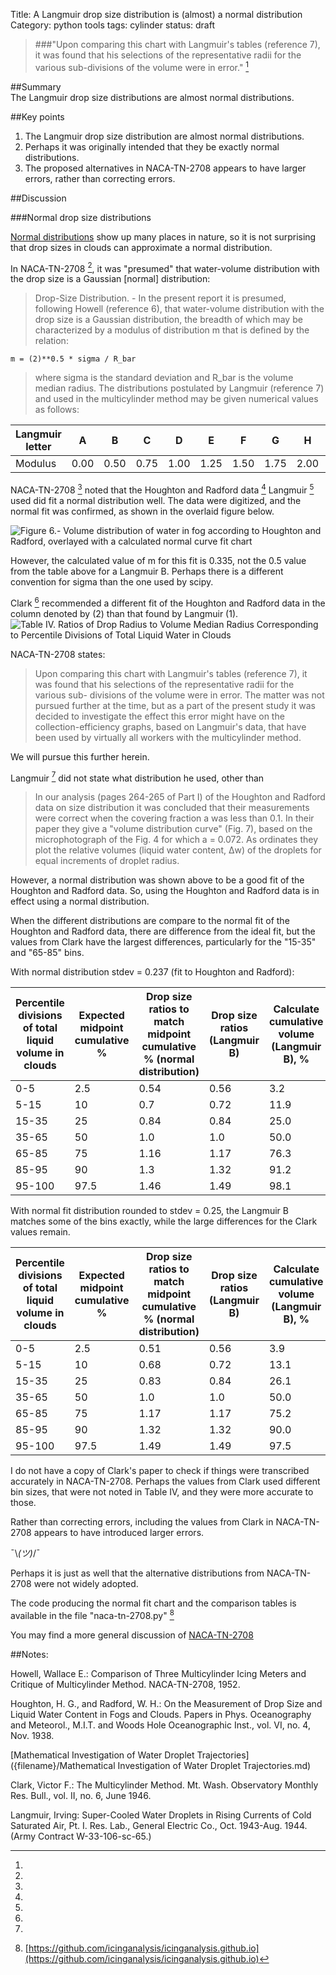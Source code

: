 Title: A Langmuir drop size distribution is (almost) a normal distribution   
Category: python tools
tags: cylinder
status: draft

> ###"Upon comparing this chart with Langmuir's tables (reference 7), it was found that his selections of the representative radii for the various sub-divisions of the volume were in error." [^1]

##Summary  
The Langmuir drop size distributions are almost normal distributions.

##Key points
1. The Langmuir drop size distribution are almost normal distributions.  
2. Perhaps it was originally intended that they be exactly normal distributions.
3. The proposed alternatives in NACA-TN-2708 appears to have larger errors, rather than correcting errors.

##Discussion

###Normal drop size distributions

[Normal distributions](https://en.wikipedia.org/wiki/Normal_distribution) show up many places in nature, 
so it is not surprising that drop sizes in clouds can approximate a normal distribution.  

In NACA-TN-2708 [^1], it was "presumed" that water-volume distribution with the
drop size is a Gaussian [normal] distribution:

> Drop-Size Distribution. - In the present report it is presumed,
following Howell (reference 6), that water-volume distribution with the
drop size is a Gaussian distribution, the breadth of which may be characterized 
by a modulus of distribution m that is defined by the relation:  

    m = (2)**0.5 * sigma / R_bar  

> where sigma is the standard deviation and R_bar is the volume median radius.
The distributions postulated by Langmuir (reference 7) and used in the
multicylinder method may be given numerical values as follows:

|Langmuir letter |A   |B   |C   |D   |E   |F   |G   |H   |J  |
|----------------|----|----|----|----|----|----|----|----|---|
|Modulus         |0.00|0.50|0.75|1.00|1.25|1.50|1.75|2.00|2.5|

NACA-TN-2708 [^1] noted that the Houghton and Radford data [^2] Langmuir [^3] used did fit a normal distribution well. 
The data were digitized, and the normal fit was confirmed, as shown in the overlaid figure below.

![Figure 6.- Volume distribution of water in fog according to Houghton and Radford, overlayed with a calculated normal curve fit chart](/images/naca-tn-2708/NACA-TN-2708_overlay.png)

However, the calculated value of m for this fit is 0.335, not the 0.5 value from the table above for a Langmuir B. 
Perhaps there is a different convention for sigma than the one used by scipy.

Clark [^4] recommended a different fit of the Houghton and Radford data in the column denoted by (2) than that found by Langmuir (1).  
![Table IV. Ratios of Drop Radius to Volume Median Radius Corresponding to Percentile Divisions of Total Liquid Water in Clouds](/images/naca-tn-2708/table_iv_corrected_distrbutions.png) 

NACA-TN-2708 states:
> Upon
comparing this chart with Langmuir's tables (reference 7), it was found
that his selections of the representative radii for the various sub-
divisions of the volume were in error. The matter was not pursued further at the time, 
but as a part of the present study it was decided to
investigate the effect this error might have on the collection-efficiency
graphs, based on Langmuir's data, that have been used by virtually all
workers with the multicylinder method.

We will pursue this further herein. 

Langmuir [^5] did not state what distribution he used, other than 

> In our analysis (pages 264-265 of Part I) of the Houghton and Radford data
on size distribution it was concluded that their measurements were correct
when the covering fraction a was less than 0.1. In their paper they give a "volume
distribution curve" (Fig. 7), based on the microphotograph of the Fig. 4 for
which a = 0.072. As ordinates they plot the relative volumes (liquid water
content, Δw) of the droplets for equal increments of droplet radius.

However, a normal distribution was shown above to be a good fit of the Houghton and Radford data. 
So, using the Houghton and Radford data is in effect using a normal distribution. 

When the different distributions are compare to the normal fit of the Houghton and Radford data, 
there are difference from the ideal fit, but the values from Clark have the largest differences, 
particularly for the "15-35" and "65-85" bins. 

With normal distribution stdev = 0.237 (fit to Houghton and Radford):

Percentile divisions of total liquid volume in clouds|Expected midpoint cumulative %|Drop size ratios to match midpoint cumulative % (normal distribution)|Drop size ratios (Langmuir B)|Calculate cumulative volume (Langmuir B), %|Drop size ratios (Clark)|Calculate cumulative volume (Clark), %
---|---|---|---|---|---|---
0-5|2.5|0.54|0.56|3.2|0.53|2.4
5-15|10|0.7|0.72|11.9|0.69|9.5
15-35|25|0.84|0.84|25.0|0.91|35.2
35-65|50|1.0|1.0|50.0|1.0|50.0
65-85|75|1.16|1.17|76.3|1.09|64.8
85-95|90|1.3|1.32|91.2|1.31|90.5
95-100|97.5|1.46|1.49|98.1|1.47|97.6

With normal fit distribution rounded to stdev = 0.25, the Langmuir B matches some of the bins exactly, 
while the large differences for the Clark values remain.

Percentile divisions of total liquid volume in clouds|Expected midpoint cumulative %|Drop size ratios to match midpoint cumulative % (normal distribution)|Drop size ratios (Langmuir B)|Calculate cumulative volume (Langmuir B), %|Drop size ratios (Clark)|Calculate cumulative volume (Clark), %
---|---|---|---|---|---|---
0-5|2.5|0.51|0.56|3.9|0.53|3.0
5-15|10|0.68|0.72|13.1|0.69|10.7
15-35|25|0.83|0.84|26.1|0.91|35.9
35-65|50|1.0|1.0|50.0|1.0|50.0
65-85|75|1.17|1.17|75.2|1.09|64.1
85-95|90|1.32|1.32|90.0|1.31|89.3
95-100|97.5|1.49|1.49|97.5|1.47|97.0
 
I do not have a copy of Clark's paper to check if things were transcribed accurately in NACA-TN-2708. 
Perhaps the values from Clark used different bin sizes, that were not noted in Table IV, 
and they were more accurate to those.

Rather than correcting errors, including the values from Clark in NACA-TN-2708 appears to have introduced larger errors.

¯\\_(ツ)_/¯

Perhaps it is just as well that the alternative distributions from NACA-TN-2708 were not widely adopted.

The code producing the normal fit chart and the comparison tables is available in the file "naca-tn-2708.py" [^6]

You may find a more general discussion of [NACA-TN-2708]({filename}NACA-TN-2708.md) 

##Notes:
[^1]: 
Howell, Wallace E.: Comparison of Three Multicylinder Icing Meters and Critique of Multicylinder Method. NACA-TN-2708, 1952.  
[^2]:
Houghton, H. G., and Radford, W. H.: On the Measurement of Drop Size and Liquid Water Content in Fogs and Clouds. Papers in Phys. Oceanography and Meteorol., M.I.T. and Woods Hole Oceanographic Inst., vol. VI, no. 4, Nov. 1938.
[^3]:  
[Mathematical Investigation of Water Droplet Trajectories]({filename}/Mathematical Investigation of Water Droplet Trajectories.md)  
[^4]:
Clark, Victor F.: The Multicylinder Method. Mt. Wash. Observatory Monthly Res. Bull., vol. II, no. 6, June 1946.
[^5]:
Langmuir, Irving: Super-Cooled Water Droplets in Rising Currents of Cold Saturated Air, Pt. I. Res. Lab., General Electric Co., Oct. 1943-Aug. 1944. (Army Contract W-33-106-sc-65.)
[^6]: [https://github.com/icinganalysis/icinganalysis.github.io](https://github.com/icinganalysis/icinganalysis.github.io)  
